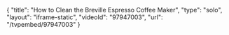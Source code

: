 {
    "title": "How to Clean the Breville Espresso Coffee Maker",
    "type": "solo",
    "layout": "iframe-static",
    "videoId": "97947003",
    "url": "\/tvpembed\/97947003"
}